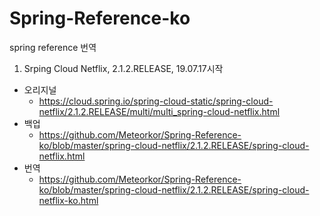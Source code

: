# Spring-Reference-ko

spring reference 번역

1. Srping Cloud Netflix, 2.1.2.RELEASE, 19.07.17시작
* 오리지널
  * https://cloud.spring.io/spring-cloud-static/spring-cloud-netflix/2.1.2.RELEASE/multi/multi_spring-cloud-netflix.html
* 백업
  * https://github.com/Meteorkor/Spring-Reference-ko/blob/master/spring-cloud-netflix/2.1.2.RELEASE/spring-cloud-netflix.html
* 번역
  * https://github.com/Meteorkor/Spring-Reference-ko/blob/master/spring-cloud-netflix/2.1.2.RELEASE/spring-cloud-netflix-ko.html



